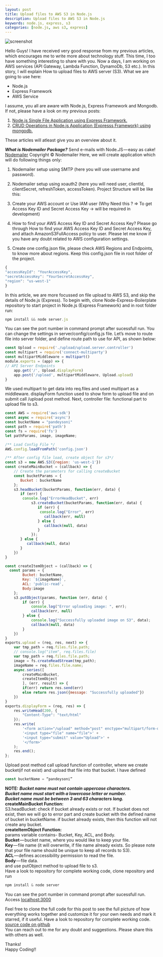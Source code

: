 ```yaml
---
layout: post
title: Upload files to AWS S3 in Node.js
description: Upload files to AWS S3 in Node.js
keywords: node.js, express, s3
categories: [node.js, aws s3, express]
---
```


![screenshot](../../../../images/aws-s3/image1.jpg?raw=true)

Hello Guys!
I have received very good response from my previous articles, which encourages me to write more about technology stuff. This time, I too have something interesting to share with you. Now a days, I am working on AWS services (API Gateway, Lambda Function, DynamoDb, S3 etc.). In this story, I will explain How to upload files to AWS server (S3).
What we are going to use here:

* Node.js
* Express Framework
* AWS Service

I assume, you all are aware with Node.js, Express Framework and Mongodb. If not, please have a look on my previous posts:

1. [Node.js Single File Application using Express Framework.](http://thepandeysoni.org/2016/05/02/node.js-single-file-application-using-express-framework/)
1. [CRUD Operations in Node.js Application (Expresss Framework) using mongodb.](http://thepandeysoni.org/2016/05/04/CRUD-operations-in-node.js-application-(expresss=framework)-using-mongodb/)

These articles will atleast give you an overview about it.

**_What is Nodemailer Package?_**
Send e-mails with Node.JS — easy as cake! [Nodemailer](http://nodemailer.com/)
Copyright © Nodemailer
Here, we will create application which will do following things only:
1. Nodemailer setup using SMTP (here you will use username and password).
2. Nodemailer setup using xoauth2 (here you will need user, clientId, clientSecret, refreshToken, accessToken).
Project Structure will be like this:

1. Create your AWS account or Use IAM user (Why Need this ? => To get Access Key ID and Secret Access Key → will be required in development)
2. How to find your AWS Access Key ID and Secret Access Key?
Please go through How to find your AWS Access Key ID and Secret Access Key, and attach AmazonS3FullAccess policy to user. Please let me know if you have any doubt related to AWS configuration settings.
3. Create one config.json file, please check AWS Regions and Endpoints, to know more about regions. Keep this config.json file in root folder of the project.

```js
{ 
"accessKeyId": "YourAccessKey", 
"secretAccessKey": "YourSecretAccessKey",
"region": "us-west-1" 
} 
```

In this article, we are more focussed on file upload to AWS S3, and skip the details of Node.js (Express). To begin with, clone Node-Express-Boilerplate repository to start project in Node.js (Express Framework) and in root folder run:

```js
npm install && node server.js
```

You can see the port number in command prompt after sucessfull run. You can change the settings in server/config/config.js file.
Let’s move to route file into server folder, and define route path to use for API, as shown below:

```js
const Upload = require('./upload/upload.server.controller')
const multipart = require('connect-multiparty')
const multipartMiddleware = multipart()
module.exports = (app) => {
// API Server Endpoints
    app.get('/', Upload.displayForm)
    app.post('/upload', multipartMiddleware, Upload.upload)
}
```

We used multipart to get data into req.files and used multipart as a middleware. displayForm function used to show form to upload file and on submit call /upload post method.
Next, controller file: functional part to upload file to s3.

```js
const AWS = require('aws-sdk')
const async = require('async')
const bucketName = "pandeysoni"
const path = require('path')
const fs = require('fs')
let pathParams, image, imageName;

/** Load Config File */
AWS.config.loadFromPath('config.json')

/** After config file load, create object for s3*/
const s3 = new AWS.S3({region: 'us-west-1'})
const createMainBucket = (callback) => {
	// Create the parameters for calling createBucket
	const bucketParams = {
	   Bucket : bucketName
	};                    
	s3.headBucket(bucketParams, function(err, data) {
	   if (err) {
	   	console.log("ErrorHeadBucket", err)
	      	s3.createBucket(bucketParams, function(err, data) {
			   if (err) {
			   	console.log("Error", err)
			      callback(err, null)
			   } else {
			      callback(null, data)
			   }
			});
	   } else {
	      callback(null, data)
	   }
	})                             
}

const createItemObject = (callback) => {
  const params = { 
        Bucket: bucketName, 
        Key: `${imageName}`, 
        ACL: 'public-read',
        Body:image
    };
	s3.putObject(params, function (err, data) {
		if (err) {
	    	console.log("Error uploading image: ", err);
	    	callback(err, null)
	    } else {
	    	console.log("Successfully uploaded image on S3", data);
	    	callback(null, data)
	    }
	})  
}
exports.upload = (req, res, next) => {
	var tmp_path = req.files.file.path;
    // console.log("item", req.files.file)
	var tmp_path = req.files.file.path;
	image = fs.createReadStream(tmp_path);
    imageName = req.files.file.name;
    async.series([
        createMainBucket,
        createItemObject
        ], (err, result) => {
        if(err) return res.send(err)
        else return res.json({message: "Successfully uploaded"}) 
    })
}
exports.displayForm = (req, res) => {
    res.writeHead(200, {
        "Content-Type": "text/html"
    });
    res.write(
        '<form action="/upload" method="post" enctype="multipart/form-data">' +
        '<input type="file" name="file">' +
        '<input type="submit" value="Upload">' +
        '</form>'
    );
    res.end();
};
```
Upload post method call upload function of controller, where we create bucket(if not exist) and upload that file into that bucket. I have defined

```js
const bucketName = “pandeysoni”
```

**NOTE:**
**_Bucket name must not contain uppercase characters._**  
**_Bucket name must start with a lowercase letter or number._**  
**_Bucket name must be between 3 and 63 characters long._**  
**createMainBucket Function:**  
S3.headBucket: check if bucket already exists or not. If bucket does not exist, then we will go to error part and create bucket with the defined name of bucket in bucketName. if bucket already exists, then this function will not create any bucket.  
**createItemObject Function:**  
params variable contains- Bucket, Key, ACL, and Body.  
**Bucket** — bucket name, where you would like to keep your file.  
**Key** — file name (it will overwrite, if file name already exists. So please note that your file name should be unique to keep all records to S3).  
**ACL** — defines accessibility permission to read the file.  
**Body** — file data.  
and use putObject method to upload file to s3.   
Have a look to repository for complete working code, clone repository and run  

```js
npm install & node server
```
You can see the port number in command prompt after sucessfull run. Access [localhost:3000](localhost:3000)

Feel free to clone the full code for this post to see the full picture of how everything works together and customize it for your own needs and mark it starred, if it useful. Have a look to repository for complete working code.  
[source code on github](https://github.com/pandeysoni/file-upload-s3)   
You can reach out to me for any doubt and suggestions. Please share this with others as well.

Thanks!  
Happy Coding!!
